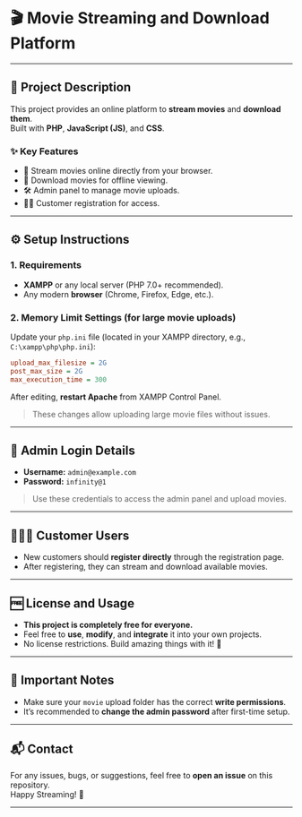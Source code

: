 # 🎬 Movie Streaming and Download Platform
---

## 📖 Project Description

This project provides an online platform to **stream movies** and **download them**.  
Built with **PHP**, **JavaScript (JS)**, and **CSS**.

### ✨ Key Features
- 🎥 Stream movies online directly from your browser.
- 💾 Download movies for offline viewing.
- 🛠️ Admin panel to manage movie uploads.
- 🧑‍💻 Customer registration for access.

---

## ⚙️ Setup Instructions

### 1. Requirements
- **XAMPP** or any local server (PHP 7.0+ recommended).
- Any modern **browser** (Chrome, Firefox, Edge, etc.).

### 2. Memory Limit Settings (for large movie uploads)
Update your `php.ini` file (located in your XAMPP directory, e.g., `C:\xampp\php\php.ini`):
```ini
upload_max_filesize = 2G
post_max_size = 2G
max_execution_time = 300
```
After editing, **restart Apache** from XAMPP Control Panel.

> These changes allow uploading large movie files without issues.

---

## 🔐 Admin Login Details

- **Username:** `admin@example.com`
- **Password:** `infinity@1`

> Use these credentials to access the admin panel and upload movies.

---

## 🧑‍🤝‍🧑 Customer Users

- New customers should **register directly** through the registration page.
- After registering, they can stream and download available movies.

---

## 🆓 License and Usage

- **This project is completely free for everyone.**
- Feel free to **use**, **modify**, and **integrate** it into your own projects.
- No license restrictions. Build amazing things with it! 🚀

---

## 📌 Important Notes

- Make sure your `movie` upload folder has the correct **write permissions**.
- It’s recommended to **change the admin password** after first-time setup.

---

## 📬 Contact

For any issues, bugs, or suggestions, feel free to **open an issue** on this repository.  
Happy Streaming! 🎉

---
